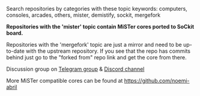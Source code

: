 Search repositories by categories with these topic keywords: computers, consoles, arcades, others, mister, demistify, sockit, mergefork

**Repositories with the 'mister' topic contain MiSTer cores ported to SoCkit board.**

Repositories with the 'mergefork' topic are just a mirror and need to be up-to-date with the upstream repository. If you see that the repo has commits behind just go to the "forked from" repo link and get the core from there.

Discussion group on [Telegram group](https://t.me/Sockit_FPGA) & [Discord channel](https://discord.gg/YDdmtwh) 

More MiSTer compatible cores can be found at https://github.com/noemi-abril

<!--

**Here are some ideas to get you started:**

🙋‍♀️ A short introduction - what is your organization all about?
🌈 Contribution guidelines - how can the community get involved?
👩‍💻 Useful resources - where can the community find your docs? Is there anything else the community should know?
🍿 Fun facts - what does your team eat for breakfast?
🧙 Remember, you can do mighty things with the power of [Markdown](https://docs.github.com/github/writing-on-github/getting-started-with-writing-and-formatting-on-github/basic-writing-and-formatting-syntax)
-->
